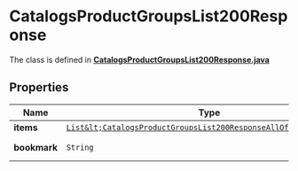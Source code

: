 

# CatalogsProductGroupsList200Response

The class is defined in **[CatalogsProductGroupsList200Response.java](../../src/main/java/org/openapitools/model/CatalogsProductGroupsList200Response.java)**

## Properties

Name | Type | Description | Notes
------------ | ------------- | ------------- | -------------
**items** | [`List&lt;CatalogsProductGroupsList200ResponseAllOfItemsInner&gt;`](CatalogsProductGroupsList200ResponseAllOfItemsInner.md) |  | 
**bookmark** | `String` |  |  [optional property]




